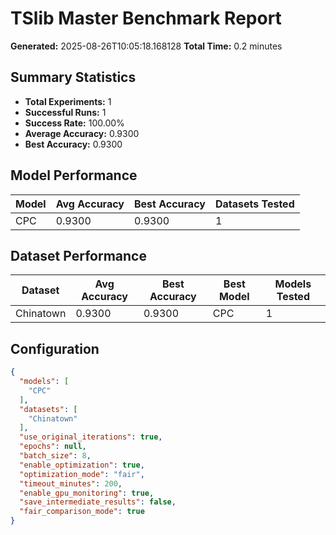 # TSlib Master Benchmark Report

**Generated:** 2025-08-26T10:05:18.168128
**Total Time:** 0.2 minutes

## Summary Statistics

- **Total Experiments:** 1
- **Successful Runs:** 1
- **Success Rate:** 100.00%
- **Average Accuracy:** 0.9300
- **Best Accuracy:** 0.9300

## Model Performance

| Model | Avg Accuracy | Best Accuracy | Datasets Tested |
|-------|-------------|---------------|----------------|
| CPC | 0.9300 | 0.9300 | 1 |

## Dataset Performance

| Dataset | Avg Accuracy | Best Accuracy | Best Model | Models Tested |
|---------|-------------|---------------|------------|---------------|
| Chinatown | 0.9300 | 0.9300 | CPC | 1 |

## Configuration

```json
{
  "models": [
    "CPC"
  ],
  "datasets": [
    "Chinatown"
  ],
  "use_original_iterations": true,
  "epochs": null,
  "batch_size": 8,
  "enable_optimization": true,
  "optimization_mode": "fair",
  "timeout_minutes": 200,
  "enable_gpu_monitoring": true,
  "save_intermediate_results": false,
  "fair_comparison_mode": true
}
```
